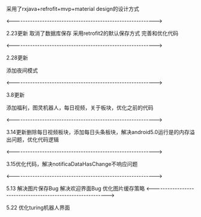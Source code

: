 采用了rxjava+refrofit+mvp+material design的设计方式

<----------------------------------------------------------->



2.23更新
取消了数据库保存
采用retrofit2的默认保存方式
完善和优化代码


<----------------------------------------------------------->



2.28更新



添加夜间模式



<----------------------------------------------------------->



3.8更新


添加福利，图灵机器人，每日视频，关于板块，优化之前的代码




<----------------------------------------------------------->



3.14更新删除每日视频板块，添加每日头条板块，解决android5.0运行是的内存溢出问题，优化代码逻辑


<----------------------------------------------------------->



3.15优化代码，解决notificaDataHasChange不响应问题


<----------------------------------------------------------->



5.13
解决图片保存Bug
解决欢迎界面Bug
优化图片缓存策略
<----------------------------------------------------------->



5.22
优化turing机器人界面
